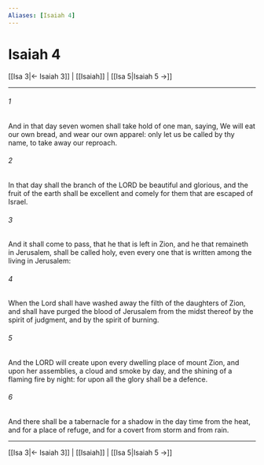 ```yaml
---
Aliases: [Isaiah 4]
---
```

# Isaiah 4

[[Isa 3|← Isaiah 3]] | [[Isaiah]] | [[Isa 5|Isaiah 5 →]]
***



###### 1 
And in that day seven women shall take hold of one man, saying, We will eat our own bread, and wear our own apparel: only let us be called by thy name, to take away our reproach. 

###### 2 
In that day shall the branch of the LORD be beautiful and glorious, and the fruit of the earth shall be excellent and comely for them that are escaped of Israel. 

###### 3 
And it shall come to pass, that he that is left in Zion, and he that remaineth in Jerusalem, shall be called holy, even every one that is written among the living in Jerusalem: 

###### 4 
When the Lord shall have washed away the filth of the daughters of Zion, and shall have purged the blood of Jerusalem from the midst thereof by the spirit of judgment, and by the spirit of burning. 

###### 5 
And the LORD will create upon every dwelling place of mount Zion, and upon her assemblies, a cloud and smoke by day, and the shining of a flaming fire by night: for upon all the glory shall be a defence. 

###### 6 
And there shall be a tabernacle for a shadow in the day time from the heat, and for a place of refuge, and for a covert from storm and from rain.

***
[[Isa 3|← Isaiah 3]] | [[Isaiah]] | [[Isa 5|Isaiah 5 →]]
